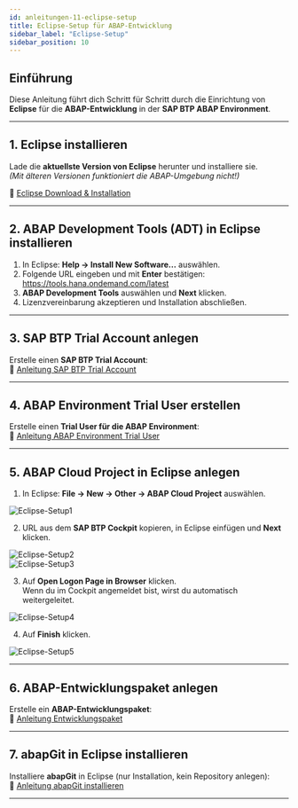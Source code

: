 ```yaml
---
id: anleitungen-11-eclipse-setup
title: Eclipse-Setup für ABAP-Entwicklung
sidebar_label: "Eclipse-Setup"
sidebar_position: 10
---
```


## Einführung
Diese Anleitung führt dich Schritt für Schritt durch die Einrichtung von **Eclipse** für die **ABAP-Entwicklung** in der **SAP BTP ABAP Environment**.  

---

## 1. Eclipse installieren
Lade die **aktuellste Version von Eclipse** herunter und installiere sie.  
*(Mit älteren Versionen funktioniert die ABAP-Umgebung nicht!)*

🔗 [Eclipse Download & Installation](https://www.eclipse.org/downloads/packages/installer)

---

## 2. ABAP Development Tools (ADT) in Eclipse installieren
1. In Eclipse: **Help → Install New Software...** auswählen.  
2. Folgende URL eingeben und mit **Enter** bestätigen: https://tools.hana.ondemand.com/latest
3. **ABAP Development Tools** auswählen und **Next** klicken.  
4. Lizenzvereinbarung akzeptieren und Installation abschließen.

---

## 3. SAP BTP Trial Account anlegen
Erstelle einen **SAP BTP Trial Account**:  
🔗 [Anleitung SAP BTP Trial Account](https://developers.sap.com/tutorials/hcp-create-trial-account.html)

---

## 4. ABAP Environment Trial User erstellen
Erstelle einen **Trial User für die ABAP Environment**:  
🔗 [Anleitung ABAP Environment Trial User](https://developers.sap.com/tutorials/abap-environment-trial-onboarding.html)

---

## 5. ABAP Cloud Project in Eclipse anlegen
1. In Eclipse: **File → New → Other → ABAP Cloud Project** auswählen.

![Eclipse-Setup1](/img/Eclipse-Setup1.png)

2. URL aus dem **SAP BTP Cockpit** kopieren, in Eclipse einfügen und **Next** klicken.

![Eclipse-Setup2](/img/Eclipse-Setup2.png)  
![Eclipse-Setup3](/img/Eclipse-Setup3.png)

3. Auf **Open Logon Page in Browser** klicken.  
Wenn du im Cockpit angemeldet bist, wirst du automatisch weitergeleitet.

![Eclipse-Setup4](/img/Eclipse-Setup4.png)

4. Auf **Finish** klicken.

![Eclipse-Setup5](/img/Eclipse-Setup5.png)

---

## 6. ABAP-Entwicklungspaket anlegen
Erstelle ein **ABAP-Entwicklungspaket**:  
🔗 [Anleitung Entwicklungspaket](https://keal57.github.io/DHBWRV-ABAP/additional-material/instructions/setup-abap-environment)

---

## 7. abapGit in Eclipse installieren
Installiere **abapGit** in Eclipse (nur Installation, kein Repository anlegen):  
🔗 [Anleitung abapGit installieren](https://keal57.github.io/DHBWRV-ABAP/additional-material/instructions/use-git-ondemand)

---
